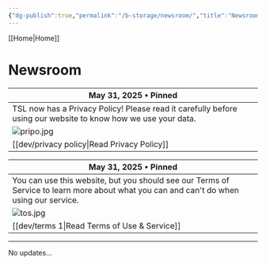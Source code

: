 ```yaml
---
{"dg-publish":true,"permalink":"/b-storage/newsroom/","title":"Newsroom"}
---
```


[[Home\|Home]]

# Newsroom

| May 31, 2025 • Pinned                                                                                         |
| ------------------------------------------------------------------------------------------------------------- |
| TSL now has a Privacy Policy! Please read it carefully before using our website to know how we use your data. |
| ![pripo.jpg](/img/user/dev/pripo.jpg)                                                                                                |
| [[dev/privacy policy\|Read Privacy Policy]]                                                                       |

| May 31, 2025 • Pinned                                                                                                                   |
| --------------------------------------------------------------------------------------------------------------------------------------- |
| You can use this website, but you should see our Terms of Service to learn more about what you can and can't do when using our service. |
| ![tos.jpg](/img/user/dev/tos.jpg)                                                                                                                            |
| [[dev/terms 1\|Read Terms of Use & Service]]                                                                                                |
***

No updates...